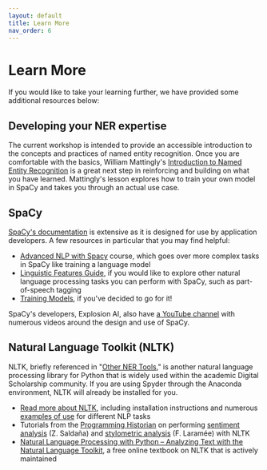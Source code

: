```yaml
---
layout: default
title: Learn More
nav_order: 6
---
```


# Learn More

If you would like to take your learning further, we have provided some additional resources below:

## Developing your NER expertise

The current workshop is intended to provide an accessible introduction to the concepts and practices of named entity recognition. Once you are comfortable with the basics, William Mattingly's [Introduction to Named Entity Recognition](https://ner.pythonhumanities.com/intro.html) is a great next step in reinforcing and building on what you have learned. Mattingly's lesson explores how to train your own model in SpaCy and takes you through an actual use case. 

## SpaCy

[SpaCy's documentation](https://spacy.io/usage) is extensive as it is designed for use by application developers. A few resources in particular that you may find helpful:

* [Advanced NLP with Spacy](https://course.spacy.io/en/) course, which goes over more complex tasks in SpaCy like training a language model
* [Linguistic Features Guide](https://spacy.io/usage/linguistic-features), if you would like to explore other natural language processing tasks you can perform with SpaCy, such as part-of-speech tagging
* [Training Models](https://spacy.io/usage/training), if you've decided to go for it!

SpaCy's developers, Explosion AI, also have [a YouTube channel](https://www.youtube.com/c/ExplosionAI) with numerous videos around the design and use of SpaCy.

## Natural Language Toolkit (NLTK)

NLTK, briefly referenced in "[Other NER Tools](tools.html)," is another natural language processing library for Python that is widely used within the academic Digital Scholarship community. If you are using Spyder through the Anaconda environment, NLTK will already be installed for you.

* [Read more about NLTK](https://www.nltk.org/), including installation instructions and numerous [examples of use](https://www.nltk.org/howto.html) for different NLP tasks
* Tutorials from the [Programming Historian](https://programminghistorian.org/) on performing [sentiment analysis](https://programminghistorian.org/en/lessons/sentiment-analysis) (Z. Saldaña) and [stylometric analysis](https://programminghistorian.org/en/lessons/introduction-to-stylometry-with-python) (F. Laramée) with NLTK
* [Natural Language Processing with Python – Analyzing Text with the Natural Language Toolkit](https://www.nltk.org/book/), a free online textbook on NLTK that is actively maintained



